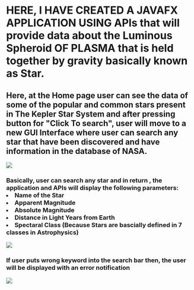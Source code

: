 <h1>HERE, I HAVE CREATED A JAVAFX APPLICATION USING APIs that will provide data about the Luminous Spheroid OF PLASMA that is held together by gravity basically known as Star. </h1>

<h2>Here, at the Home page user can see the data of some of the popular and common stars present in The Kepler Star System and after pressing button for "Click To search", user will move to a new GUI Interface where user can search any star that have been discovered and have information in the database of NASA.</h2>
<img src="https://github.com/Ranshiv/JavaFX-Application-using-NASA-APIs/assets/126970975/d9ce25ce-0506-450a-aabc-0ad4cacb7ef7" />
<h3>Basically, user can search any star and in return , the application and APIs will display the following parameters:
  <li>Name of the Star</li>
  <li>Apparent Magnitude</li>
  <li>Absolute Magnitude</li>
  <li>Distance in Light Years from Earth</li>
  <li>Spectaral Class (Because Stars are bascially defined in 7 classes in Astrophysics)</li>
</h3>

<img  src="https://github.com/Ranshiv/JavaFX-Application-using-NASA-APIs/assets/126970975/623de188-9a9b-4791-becc-762ac4139af9" />
<h3>If user puts wrong keyword into the search bar then, the user will be displayed with an error notification</h3>
<img src="https://github.com/Ranshiv/JavaFX-Application-using-NASA-APIs/assets/126970975/85227b6a-566d-4e14-b4c0-2661bedb7de2" />
